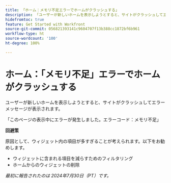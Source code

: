 ```yaml
---
title: 「ホーム：メモリ不足エラーでホームがクラッシュする」
description: 「ユーザーが新しいホームを表示しようとすると、サイトがクラッシュしてエラーメッセージが表示されます。回避策はあります。」
hidefromtoc: true
feature: Get Started with Workfront
source-git-commit: 056821393141c9604707f13b388cc1872bf6b961
workflow-type: ht
source-wordcount: '100'
ht-degree: 100%

---
```



# ホーム：「メモリ不足」エラーでホームがクラッシュする

ユーザーが新しいホームを表示しようとすると、サイトがクラッシュしてエラーメッセージが表示されます。

「このページの表示中にエラーが発生しました。エラーコード：メモリ不足」

**回避策**

原因として、ウィジェット内の項目が多すぎることが考えられます。以下をお勧めします。

* ウィジェットに含まれる項目を減らすためのフィルタリング
* ホームからのウィジェットの削除

_最初に報告されたのは 2024年7月30日（PT）です。_
